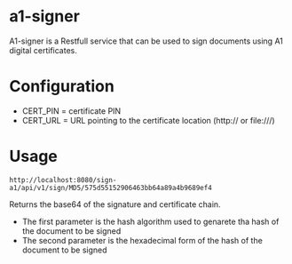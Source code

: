 # a1-signer

A1-signer is a Restfull service that can be used to sign documents using A1 digital certificates.

# Configuration

* CERT_PIN = certificate PIN 
* CERT_URL = URL pointing to the certificate location (http:// or file:///)
    
# Usage

`http://localhost:8080/sign-a1/api/v1/sign/MD5/575d55152906463bb64a89a4b9689ef4`

Returns the base64 of the signature and certificate chain.

* The first parameter is the hash algorithm used to genarete tha hash of the document to be signed
* The second parameter is the hexadecimal form of the hash of the document to be signed

